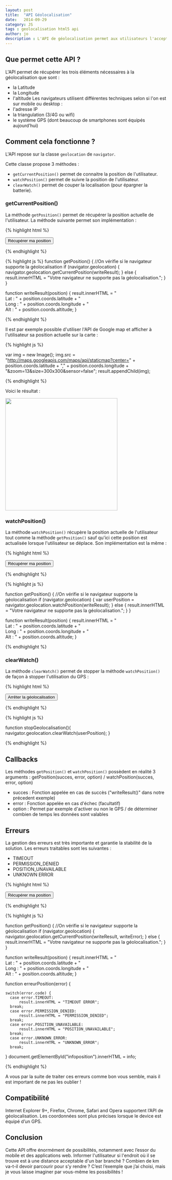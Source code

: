 ```yaml
---
layout: post
title:  "API Géolocalisation"
date:   2014-09-29
category: JS
tags : geolocalisation html5 api
author: jo
description : L'API de géolocalisation permet aux utilisateurs l'acceptant de partager leur position actuelle. Découvrons la ensemble.
---
```


## Que permet cette API ?

L'API permet de récupérer les trois éléments nécessaires à la géolocalisation que sont :
- la Latitude
- la Longitude
- l'altitude
Les navigateurs utilisent différentes techniques selon si l'on est sur mobile ou desktop :
- l'adresse IP
- la triangulation (3/4G ou wifi)
- le système GPS (dont beaucoup de smartphones sont équipés aujourd’hui)

## Comment cela fonctionne ?

L'API repose sur la classe `geolocation` de `navigator`.

Cette classe propose 3 méthodes :
- `getCurrentPosition()` permet de connaitre la position de l'utilisateur.
- `watchPosition()` permet de suivre la position de l'utilisateur.
- `clearWatch()` permet de couper la localisation (pour épargner la batterie).

### getCurrentPosition()

La méthode `getPosition()` permet de récupérer la position actuelle de l'utilisateur. La méthode suivante permet son implémentation :

{% highlight html %}

<button onclick="getPosition()">Récupérer ma position</button>
<div id="result"></div>

{% endhighlight %}

{% highlight js %}
function getPosition() {
    //On vérifie si le navigateur supporte la géolocalisation
    if (navigator.geolocation) {
        navigator.geolocation.getCurrentPosition(writeResult);
    } else {
        result.innerHTML = "Votre navigateur ne supporte pas la géolocalisation.";
    }
}

function writeResult(position) {
    result.innerHTML = "<br/> Lat : " + position.coords.latitude + "<br> Long : " + position.coords.longitude + "<br> Alt : " + position.coords.altitude;
}

{% endhighlight %}

Il est par exemple possible d'utiliser l'API de Google map et afficher à l'utilisateur sa position actuelle sur la carte :

{% highlight js %}

var img = new Image();
img.src = "http://maps.googleapis.com/maps/api/staticmap?center=" + position.coords.latitude + "," + position.coords.longitude + "&zoom=13&size=300x300&sensor=false";
result.appendChild(img);

{% endhighlight %}

Voici le résultat :

<img src="/src/articles/apiGeoloc/résultat%20api%20geoloc.png" style="width:350px;">

### watchPosition()
La méthode `watchPosition()` récupère la position actuelle de l'utilisateur tout comme la méthode `getPosition()` sauf qu'ici cette position est actualisée lorsque l'utilisateur se déplace. Son implémentation est la même :

{% highlight html %}

<button onclick="getPosition()">Récupérer ma position</button>
<div id="result"></div>

{% endhighlight %}

{% highlight js %}

function getPosition() {
    //On vérifie si le navigateur supporte la géolocalisation
    if (navigator.geolocation) {
        var userPosition = navigator.geolocation.watchPosition(writeResult);
    } else {
        result.innerHTML = "Votre navigateur ne supporte pas la géolocalisation.";
    }
}

function writeResult(position) {
    result.innerHTML = "<br/> Lat : " + position.coords.latitude + "<br> Long : " + position.coords.longitude + "<br> Alt : " + position.coords.altitude;
}

{% endhighlight %}


### clearWatch()

La méthode `clearWatch()` permet de stopper la méthode `watchPosition()` de façon à stopper l'utilisation du GPS :

{% highlight html %}

<button onclick="stopGeolocalisation();">Arrêter la géolocalisation</button>

{% endhighlight %}

{% highlight js %}

function stopGeolocalisation(){
    navigator.geolocation.clearWatch(userPosition);
}

{% endhighlight %}

## Callbacks

Les méthodes `getPosition()` et `watchPosition()` possèdent en réalité 3 arguments : getPosition(succes, error, option) / watchPosition(succes, error, option)
- succes : Fonction appelée en cas de succès ("writeResult()" dans notre précedent exemple)
- error : Fonction appelée en cas d'échec (facultatif)
- option : Permet par exemple d'activer ou non le GPS / de déterminer combien de temps les données sont valables

## Erreurs

La gestion des erreurs est très importante et garantie la stabilité de la solution. Les erreurs traitables sont les suivantes :

- TIMEOUT
- PERMISSION_DENIED
- POSITION_UNAVAILABLE
- UNKNOWN ERROR

{% highlight html %}

<button onclick="getPosition()">Récupérer ma position</button>
<div id="result"></div>

{% endhighlight %}

{% highlight js %}

function getPosition() {
    //On vérifie si le navigateur supporte la géolocalisation
    if (navigator.geolocation) {
        navigator.geolocation.getCurrentPosition(writeResult, writeError);
    } else {
        result.innerHTML = "Votre navigateur ne supporte pas la géolocalisation.";
    }
}

function writeResult(position) {
    result.innerHTML = "<br/> Lat : " + position.coords.latitude + "<br> Long : " + position.coords.longitude + "<br> Alt : " + position.coords.altitude;
}

function erreurPosition(error) {


    switch(error.code) {
      case error.TIMEOUT:
          result.innerHTML = "TIMEOUT ERROR";
      break;
      case error.PERMISSION_DENIED:
          result.innerHTML = "PERMISSION_DENIED";
      break;
      case error.POSITION_UNAVAILABLE:
          result.innerHTML = "POSITION_UNAVAILABLE";
      break;
      case error.UNKNOWN_ERROR:
          result.innerHTML = "UNKNOWN_ERROR";
      break;
}
document.getElementById("infoposition").innerHTML = info;

{% endhighlight %}

A vous par la suite de traiter ces erreurs comme bon vous semble, mais il est important de ne pas les oublier !

## Compatibilité

Internet Explorer 9+, Firefox, Chrome, Safari and Opera supportent l’API de géolocalisation.
Les coordonnées sont plus précises lorsque le device est équipé d’un GPS.

## Conclusion

Cette API offre énormément de possibilités, notamment avec l’essor du mobile et des applications web. Informer l'utilisateur si l'endroit où il se trouve est à une distance acceptable d'un bar branché ? Combien de km va-t-il devoir parcourir pour s’y rendre ? C’est l’exemple que j’ai choisi, mais je vous laisse imaginer par vous-même les possibilités !
